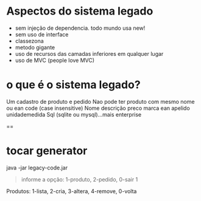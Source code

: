 # Aspectos do sistema legado

* sem injeção de dependencia. todo mundo usa new!
* sem uso de interface
* classezona
* metodo gigante
* uso de recursos das camadas inferiores em qualquer lugar
* uso de MVC (people love MVC)

# o que é o sistema legado?


Um cadastro de produto e pedido
Nao pode ter produto com mesmo nome ou ean code (case insensitive)
Nome descrição preco marca ean apelido unidademedida
Sql (sqlite ou mysql)...mais enterprise

==

tocar generator
==
java -jar legacy-code.jar

> informe a opção: 1-produto, 2-pedido, 0-sair
1 <ENTER>

Produtos: 1-lista, 2-cria, 3-altera, 4-remove, 0-volta